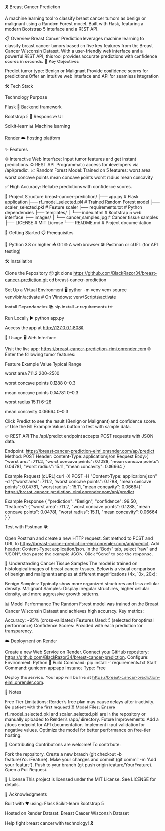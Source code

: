 
  


🎗️ Breast Cancer Prediction


  A machine learning tool to classify breast cancer tumors as benign or malignant using a Random Forest model. Built with Flask, featuring a modern Bootstrap 5 interface and a REST API.



  
  
  



📋 Overview
Breast Cancer Prediction leverages machine learning to classify breast cancer tumors based on five key features from the Breast Cancer Wisconsin Dataset. With a user-friendly web interface and a powerful REST API, this tool provides accurate predictions with confidence scores in seconds.
🎯 Key Objectives

Predict tumor type: Benign or Malignant
Provide confidence scores for predictions
Offer an intuitive web interface and API for seamless integration


🛠️ Tech Stack



Technology
Purpose



Flask 🐍
Backend framework


Bootstrap 5 🎨
Responsive UI


Scikit-learn 📊
Machine learning


Render ☁️
Hosting platform



✨ Features

🌐 Interactive Web Interface: Input tumor features and get instant predictions.
⚙️ REST API: Programmatic access for developers via /api/predict.
📈 Random Forest Model: Trained on 5 features:
worst area
worst concave points
mean concave points
worst radius
mean concavity


✅ High Accuracy: Reliable predictions with confidence scores.


📂 Project Structure
breast-cancer-prediction/
├── app.py                    # Flask application
├── rf_model_selected.pkl     # Trained Random Forest model
├── scaler_selected.pkl       # Feature scaler
├── requirements.txt          # Python dependencies
├── templates/
│   └── index.html            # Bootstrap 5 web interface
├── images/
│   └── cancer_samples.jpg    # Cancer tissue samples
├── LICENSE                   # MIT License
└── README.md                 # Project documentation


🚀 Getting Started
📋 Prerequisites

🐍 Python 3.8 or higher
📥 Git
🌐 A web browser
🛠️ Postman or cURL (for API testing)

🛠️ Installation

Clone the Repository 📦
git clone https://github.com/BlackRazor34/breast-cancer-prediction.git
cd breast-cancer-prediction


Set Up a Virtual Environment 🖥️
python -m venv venv
source venv/bin/activate  # On Windows: venv\Scripts\activate


Install Dependencies 📚
pip install -r requirements.txt


Run Locally ▶️
python app.py

Access the app at http://127.0.0.1:8080.



🌟 Usage
🖥️ Web Interface

Visit the live app: https://breast-cancer-prediction-eimi.onrender.com 🌐
Enter the following tumor features:


Feature
Example Value
Typical Range



worst area
711.2
200–2500


worst concave points
0.1288
0–0.3


mean concave points
0.04781
0–0.3


worst radius
15.11
6–28


mean concavity
0.06664
0–0.3



Click Predict to see the result (Benign or Malignant) and confidence score. ✅
Use the Fill Example Values button to test with sample data.

⚙️ REST API
The /api/predict endpoint accepts POST requests with JSON data.

Endpoint: https://breast-cancer-prediction-eimi.onrender.com/api/predict
Method: POST
Header: Content-Type: application/json
Request Body:{
  "worst area": 711.2,
  "worst concave points": 0.1288,
  "mean concave points": 0.04781,
  "worst radius": 15.11,
  "mean concavity": 0.06664
}



Example Request (cURL)
curl -X POST -H "Content-Type: application/json" -d '{"worst area": 711.2, "worst concave points": 0.1288, "mean concave points": 0.04781, "worst radius": 15.11, "mean concavity": 0.06664}' https://breast-cancer-prediction-eimi.onrender.com/api/predict

Example Response
{
  "prediction": "Benign",
  "confidence": 99.50,
  "features": {
    "worst area": 711.2,
    "worst concave points": 0.1288,
    "mean concave points": 0.04781,
    "worst radius": 15.11,
    "mean concavity": 0.06664
  }
}

Test with Postman 🛠️

Open Postman and create a new HTTP request.
Set method to POST and URL to https://breast-cancer-prediction-eimi.onrender.com/api/predict.
Add header: Content-Type: application/json.
In the “Body” tab, select “raw” and “JSON”, then paste the example JSON.
Click “Send” to see the response.


📸 Understanding Cancer Tissue Samples
The model is trained on histological images of breast cancer tissues. Below is a visual comparison of benign and malignant samples at different magnifications (4x, 10x, 20x):

  



Benign Samples: Typically show more organized structures and less cellular density.
Malignant Samples: Display irregular structures, higher cellular density, and more aggressive growth patterns.


📊 Model Performance
The Random Forest model was trained on the Breast Cancer Wisconsin Dataset and achieves high accuracy. Key metrics:

Accuracy: ~95% (cross-validated)
Features Used: 5 (selected for optimal performance)
Confidence Scores: Provided with each prediction for transparency.


☁️ Deployment on Render

Create a new Web Service on Render.
Connect your GitHub repository: https://github.com/BlackRazor34/breast-cancer-prediction.
Configure:
Environment: Python 🐍
Build Command: pip install -r requirements.txt
Start Command: gunicorn app:app
Instance Type: Free


Deploy the service. Your app will be live at https://breast-cancer-prediction-eimi.onrender.com.


📝 Notes

Free Tier Limitations: Render’s free plan may cause delays after inactivity. Be patient with the first request! ⏳
Model Files: Ensure rf_model_selected.pkl and scaler_selected.pkl are in the repository or manually uploaded to Render’s /app/ directory.
Future Improvements:
Add a /docs endpoint for API documentation.
Implement input validation for negative values.
Optimize the model for better performance on free-tier hosting.




🤝 Contributing
Contributions are welcome! To contribute:

Fork the repository.
Create a new branch (git checkout -b feature/YourFeature).
Make your changes and commit (git commit -m 'Add your feature').
Push to your branch (git push origin feature/YourFeature).
Open a Pull Request.


📜 License
This project is licensed under the MIT License. See LICENSE for details.

🙌 Acknowledgments

Built with ❤️ using:
Flask
Scikit-learn
Bootstrap 5


Hosted on Render
Dataset: Breast Cancer Wisconsin Dataset



  Help fight breast cancer with technology! 🎗️
